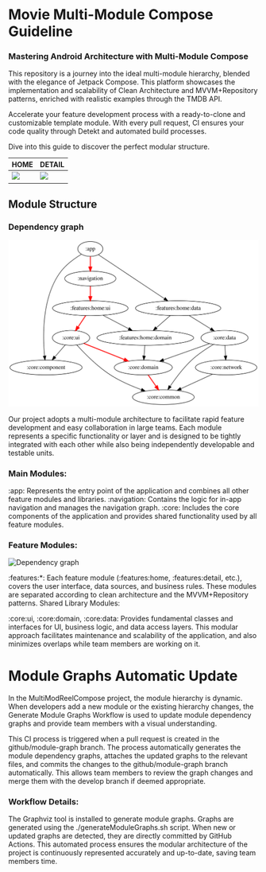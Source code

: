 # Movie Multi-Module Compose Guideline

### Mastering Android Architecture with Multi-Module Compose

This repository is a journey into the ideal multi-module hierarchy, blended with the elegance of Jetpack Compose. This platform showcases the implementation and scalability of Clean Architecture and MVVM+Repository patterns, enriched with realistic examples through the TMDB API.

Accelerate your feature development process with a ready-to-clone and customizable template module. With every pull request, CI ensures your code quality through Detekt and automated build processes.

Dive into this guide to discover the perfect modular structure.


| HOME                                                                                                       | DETAIL                                                                                                       |
|------------------------------------------------------------------------------------------------------------|--------------------------------------------------------------------------------------------------------------|
| <img src="https://github.com/ubuntuyiw/MultiModReelCompose/blob/develop/docs/images/screenshot/home.png"/> | <img src="https://github.com/ubuntuyiw/MultiModReelCompose/blob/develop/docs/images/screenshot/detail.png"/> |


## Module Structure

### Dependency graph
![Dependency graph](https://github.com/ubuntuyiw/MultiModReelCompose/blob/master/docs/images/graphs/dep_graph_app.svg)

Our project adopts a multi-module architecture to facilitate rapid feature development and easy collaboration in large teams. Each module represents a specific functionality or layer and is designed to be tightly integrated with each other while also being independently developable and testable units.

### Main Modules:

:app: Represents the entry point of the application and combines all other feature modules and libraries.
:navigation: Contains the logic for in-app navigation and manages the navigation graph.
:core: Includes the core components of the application and provides shared functionality used by all feature modules.

### Feature Modules:

![Dependency graph](https://raw.githubusercontent.com/ubuntuyiw/MultiModReelCompose/master/docs/images/graphs/1__ZrkCb8QE0nK4FApKzKgmA.webp)

:features:*: Each feature module (:features:home, :features:detail, etc.), covers the user interface, data sources, and business rules. These modules are separated according to clean architecture and the MVVM+Repository patterns.
Shared Library Modules:

:core:ui, :core:domain, :core:data: Provides fundamental classes and interfaces for UI, business logic, and data access layers.
This modular approach facilitates maintenance and scalability of the application, and also minimizes overlaps while team members are working on it.

# Module Graphs Automatic Update
In the MultiModReelCompose project, the module hierarchy is dynamic. When developers add a new module or the existing hierarchy changes, the Generate Module Graphs Workflow is used to update module dependency graphs and provide team members with a visual understanding.

This CI process is triggered when a pull request is created in the github/module-graph branch. The process automatically generates the module dependency graphs, attaches the updated graphs to the relevant files, and commits the changes to the github/module-graph branch automatically. This allows team members to review the graph changes and merge them with the develop branch if deemed appropriate.

### Workflow Details:

The Graphviz tool is installed to generate module graphs.
Graphs are generated using the ./generateModuleGraphs.sh script.
When new or updated graphs are detected, they are directly committed by GitHub Actions.
This automated process ensures the modular architecture of the project is continuously represented accurately and up-to-date, saving team members time.

